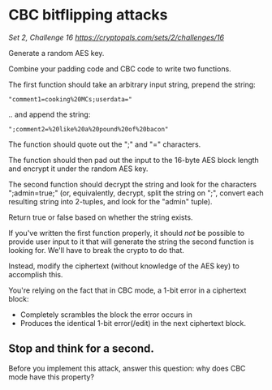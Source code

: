 # CBC bitflipping attacks

_Set 2, Challenge 16_
_https://cryptopals.com/sets/2/challenges/16_

Generate a random AES key.

Combine your padding code and CBC code to write two functions.

The first function should take an arbitrary input string, prepend the string:

    "comment1=cooking%20MCs;userdata="

.. and append the string:

    ";comment2=%20like%20a%20pound%20of%20bacon"

The function should quote out the ";" and "=" characters.

The function should then pad out the input to the 16-byte AES block length and encrypt it under the random AES key.

The second function should decrypt the string and look for the characters ";admin=true;" (or, equivalently, decrypt, split the string on ";", convert each resulting string into 2-tuples, and look for the "admin" tuple).

Return true or false based on whether the string exists.

If you've written the first function properly, it should _not_ be possible to provide user input to it that will generate the string the second function is looking for. We'll have to break the crypto to do that.

Instead, modify the ciphertext (without knowledge of the AES key) to accomplish this.

You're relying on the fact that in CBC mode, a 1-bit error in a ciphertext block:

  * Completely scrambles the block the error occurs in
  * Produces the identical 1-bit error(/edit) in the next ciphertext block.

## Stop and think for a second.

Before you implement this attack, answer this question: why does CBC mode have this property?
